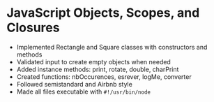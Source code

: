 # JavaScript Objects, Scopes, and Closures

* Implemented Rectangle and Square classes with constructors and methods
* Validated input to create empty objects when needed
* Added instance methods: print, rotate, double, charPrint
* Created functions: nbOccurences, esrever, logMe, converter
* Followed semistandard and Airbnb style
* Made all files executable with `#!/usr/bin/node`
